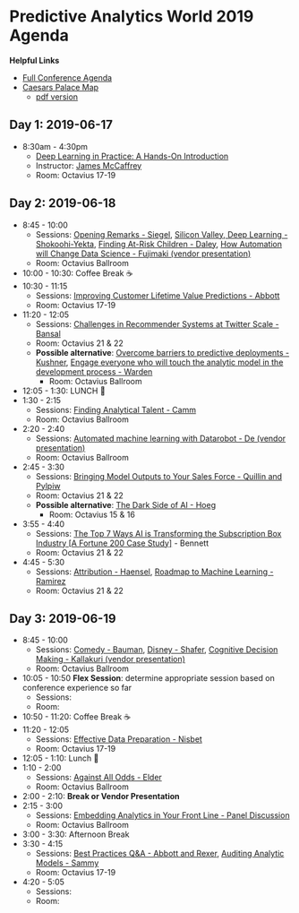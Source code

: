 # Predictive Analytics World 2019 Agenda

__Helpful Links__

 - [Full Conference Agenda](https://www.predictiveanalyticsworld.com/lasvegas/agenda/)
 - [Caesars Palace Map](https://www.caesars.com/caesars-palace/caesars-palace-map)
     + [pdf version](https://www.caesars.com/content/dam/clv/Property/Maps/clv-property-map-042018.pdf)

## Day 1: 2019-06-17

 - 8:30am - 4:30pm
     + [Deep Learning in Practice: A Hands-On Introduction](https://www.predictiveanalyticsworld.com/lasvegas/workshops/deep-learning-in-practice-a-hands-on-introduction/)
     + Instructor: [James McCaffrey](https://jamesmccaffrey.wordpress.com/)
     + Room: Octavius 17-19

## Day 2: 2019-06-18

 - 8:45 - 10:00
     + Sessions: [Opening Remarks - Siegel](https://www.predictiveanalyticsworld.com/lasvegas/agenda-details/#session62921), [Silicon Valley, Deep Learning - Shokoohi-Yekta](https://www.predictiveanalyticsworld.com/lasvegas/agenda-details/#session62931), [Finding At-Risk Children - Daley](https://www.predictiveanalyticsworld.com/lasvegas/agenda-details/#session62941), [How Automation will Change Data Science - Fujimaki (vendor presentation)](https://www.predictiveanalyticsworld.com/lasvegas/agenda-details/#session62951)
     + Room: Octavius Ballroom
 - 10:00 - 10:30: Coffee Break :coffee:
 - 10:30 - 11:15
     + Sessions: [Improving Customer Lifetime Value Predictions - Abbott](https://www.predictiveanalyticsworld.com/lasvegas/agenda-details/#session62981)
     + Room: Octavius 17-19
 - 11:20 - 12:05
     + Sessions: [Challenges in Recommender Systems at Twitter Scale - Bansal](https://www.predictiveanalyticsworld.com/lasvegas/agenda-details/#session63031)
     + Room: Octavius 21 & 22
     + __Possible alternative__: [Overcome barriers to predictive deployments - Kushner](https://www.predictiveanalyticsworld.com/lasvegas/agenda-details/#session63011), [Engage everyone who will touch the analytic model in the development process - Warden](https://www.predictiveanalyticsworld.com/lasvegas/agenda-details/#session63012)
         * Room: Octavius Ballroom
 - 12:05 - 1:30: LUNCH :fork_and_knife:
 - 1:30 - 2:15
     + Sessions: [Finding Analytical Talent - Camm](https://www.predictiveanalyticsworld.com/lasvegas/agenda-details/#session63051)
     + Room: Octavius Ballroom
 - 2:20 - 2:40
     + Sessions: [Automated machine learning with Datarobot - De (vendor presentation)](https://www.predictiveanalyticsworld.com/lasvegas/agenda-details/#session63061)
     + Room: Octavius Ballroom
 - 2:45 - 3:30
     + Sessions: [Bringing Model Outputs to Your Sales Force - Quillin and Pylpiw](https://www.predictiveanalyticsworld.com/lasvegas/agenda-details/agenda/#session63101)
     + Room: Octavius 21 & 22
     + __Possible alternative__: [The Dark Side of AI - Hoeg](https://www.predictiveanalyticsworld.com/lasvegas/agenda-details/#session64131)
         * Room: Octavius 15 & 16
 - 3:55 - 4:40
      + Sessions: [The Top 7 Ways AI is Transforming the Subscription Box Industry [A Fortune 200 Case Study]](https://www.predictiveanalyticsworld.com/lasvegas/agenda-details/#session63141) - Bennett 
     + Room: Octavius 21 & 22
 - 4:45 - 5:30
     + Sessions: [Attribution - Haensel](https://www.predictiveanalyticsworld.com/lasvegas/agenda-details/#session63181), [Roadmap to Machine Learning - Ramirez](https://www.predictiveanalyticsworld.com/lasvegas/agenda-details/#session63182)
     + Room: Octavius 21 & 22


## Day 3: 2019-06-19

 - 8:45 - 10:00
     + Sessions: [Comedy - Bauman](https://www.predictiveanalyticsworld.com/lasvegas/agenda-details/#session63241), [Disney - Shafer](https://www.predictiveanalyticsworld.com/lasvegas/agenda-details/#session63251), [Cognitive Decision Making - Kallakuri (vendor presentation)](https://www.predictiveanalyticsworld.com/lasvegas/agenda-details/#session63261)
     + Room: Octavius Ballroom
 - 10:05 - 10:50 __Flex Session__: determine appropriate session based on conference experience so far
     + Sessions:
     + Room:
 - 10:50 - 11:20: Coffee Break :coffee:
 - 11:20 - 12:05
     + Sessions: [Effective Data Preparation - Nisbet](https://www.predictiveanalyticsworld.com/lasvegas/agenda-details/#session63321)
     + Room: Octavius 17-19
 - 12:05 - 1:10: Lunch :fork_and_knife:
 - 1:10 - 2:00
     + Sessions: [Against All Odds - Elder](https://www.predictiveanalyticsworld.com/lasvegas/agenda-details/#session63761)
     + Room: Octavius Ballroom
 - 2:00 - 2:10: __Break or Vendor Presentation__
 - 2:15 - 3:00
     + Sessions: [Embedding Analytics in Your Front Line - Panel Discussion](https://www.predictiveanalyticsworld.com/lasvegas/agenda-details/#session63351)
     + Room: Octavius Ballroom
 - 3:00 - 3:30: Afternoon Break
 - 3:30 - 4:15
     + Sessions: [Best Practices Q&A - Abbott and Rexer](https://www.predictiveanalyticsworld.com/lasvegas/agenda-details/#session63381), [Auditing Analytic Models - Sammy](https://www.predictiveanalyticsworld.com/lasvegas/agenda-details/#session63382)
     + Room: Octavius 17-19
 - 4:20 - 5:05
     + Sessions:
     + Room:
